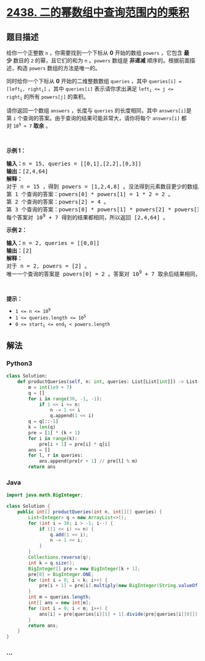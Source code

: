 # [2438. 二的幂数组中查询范围内的乘积](https://leetcode-cn.com/problems/range-product-queries-of-powers)

## 题目描述

<!-- 这里写题目描述 -->

<p>给你一个正整数&nbsp;<code>n</code>&nbsp;，你需要找到一个下标从&nbsp;<strong>0</strong>&nbsp;开始的数组&nbsp;<code>powers</code>&nbsp;，它包含 <strong>最少</strong>&nbsp;数目的 <code>2</code>&nbsp;的幂，且它们的和为&nbsp;<code>n</code>&nbsp;。<code>powers</code>&nbsp;数组是&nbsp;<strong>非递减</strong>&nbsp;顺序的。根据前面描述，构造&nbsp;<code>powers</code>&nbsp;数组的方法是唯一的。</p>

<p>同时给你一个下标从 <strong>0</strong>&nbsp;开始的二维整数数组&nbsp;<code>queries</code>&nbsp;，其中&nbsp;<code>queries[i] = [left<sub>i</sub>, right<sub>i</sub>]</code>&nbsp;，其中&nbsp;<code>queries[i]</code>&nbsp;表示请你求出满足&nbsp;<code>left<sub>i</sub> &lt;= j &lt;= right<sub>i</sub></code>&nbsp;的所有&nbsp;<code>powers[j]</code>&nbsp;的乘积。</p>

<p>请你返回一个数组<em>&nbsp;</em><code>answers</code>&nbsp;，长度与<em>&nbsp;</em><code>queries</code>&nbsp;的长度相同，其中<em>&nbsp;</em><code>answers[i]</code>是第<em>&nbsp;</em><code>i</code>&nbsp;个查询的答案。由于查询的结果可能非常大，请你将每个&nbsp;<code>answers[i]</code>&nbsp;都对&nbsp;<code>10<sup>9</sup> + 7</code>&nbsp;<strong>取余</strong>&nbsp;。</p>

<p>&nbsp;</p>

<p><strong>示例 1：</strong></p>

<pre><b>输入：</b>n = 15, queries = [[0,1],[2,2],[0,3]]
<b>输出：</b>[2,4,64]
<strong>解释：</strong>
对于 n = 15 ，得到 powers = [1,2,4,8] 。没法得到元素数目更少的数组。
第 1 个查询的答案：powers[0] * powers[1] = 1 * 2 = 2 。
第 2 个查询的答案：powers[2] = 4 。
第 3 个查询的答案：powers[0] * powers[1] * powers[2] * powers[3] = 1 * 2 * 4 * 8 = 64 。
每个答案对 10<sup>9</sup> + 7 得到的结果都相同，所以返回 [2,4,64] 。
</pre>

<p><strong>示例 2：</strong></p>

<pre><b>输入：</b>n = 2, queries = [[0,0]]
<b>输出：</b>[2]
<strong>解释：</strong>
对于 n = 2, powers = [2] 。
唯一一个查询的答案是 powers[0] = 2 。答案对 10<sup>9</sup> + 7 取余后结果相同，所以返回 [2] 。
</pre>

<p>&nbsp;</p>

<p><strong>提示：</strong></p>

<ul>
	<li><code>1 &lt;= n &lt;= 10<sup>9</sup></code></li>
	<li><code>1 &lt;= queries.length &lt;= 10<sup>5</sup></code></li>
	<li><code>0 &lt;= start<sub>i</sub> &lt;= end<sub>i</sub> &lt; powers.length</code></li>
</ul>


## 解法

<!-- 这里可写通用的实现逻辑 -->

<!-- tabs:start -->

### **Python3**

<!-- 这里可写当前语言的特殊实现逻辑 -->

```python
class Solution:
    def productQueries(self, n: int, queries: List[List[int]]) -> List[int]:
        m = int(1e9 + 7)
        q = []
        for i in range(30, -1, -1):
            if 1 << i <= n:
                n -= 1 << i
                q.append(1 << i)
        q = q[::-1]
        k = len(q)
        pre = [1] * (k + 1)
        for i in range(k):
            pre[i + 1] = pre[i] * q[i]
        ans = []
        for l, r in queries:
            ans.append(pre[r + 1] // pre[l] % m)
        return ans
```

### **Java**

<!-- 这里可写当前语言的特殊实现逻辑 -->

```java
import java.math.BigInteger;

class Solution {
    public int[] productQueries(int n, int[][] queries) {
        List<Integer> q = new ArrayList<>();
        for (int i = 30; i > -1; i--) {
            if ((1 << i) <= n) {
                q.add(1 << i);
                n -= 1 << i;
            }
        }
        Collections.reverse(q);
        int k = q.size();
        BigInteger[] pre = new BigInteger[k + 1];
        pre[0] = BigInteger.ONE;
        for (int i = 0; i < k; i++) {
            pre[i + 1] = pre[i].multiply(new BigInteger(String.valueOf(q.get(i))));
        }
        int m = queries.length;
        int[] ans = new int[m];
        for (int i = 0; i < m; i++) {
            ans[i] = pre[queries[i][1] + 1].divide(pre[queries[i][0]]).remainder(new BigInteger(String.valueOf(1000000007))).intValue();
        }
        return ans;
    }
}
```

### **...**

```

```

<!-- tabs:end -->

